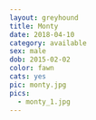 ```yaml
---
layout: greyhound
title: Monty
date: 2018-04-10
category: available
sex: male
dob: 2015-02-02
color: fawn
cats: yes
pic: monty.jpg
pics:
  - monty_1.jpg
---
```


